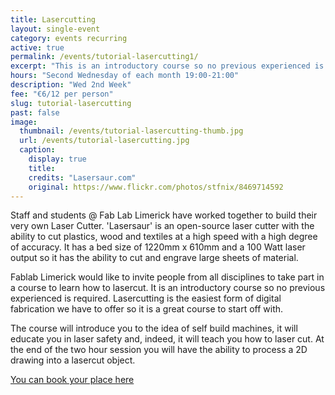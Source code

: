 ```yaml
---
title: Lasercutting
layout: single-event
category: events recurring
active: true
permalink: /events/tutorial-lasercutting1/
excerpt: "This is an introductory course so no previous experienced is required. Lasercutting is the easiest form of digital fabrication we have to offer so it is a great course to start off with."
hours: "Second Wednesday of each month 19:00-21:00"
description: "Wed 2nd Week"
fee: "€6/12 per person"
slug: tutorial-lasercutting
past: false
image:
  thumbnail: /events/tutorial-lasercutting-thumb.jpg
  url: /events/tutorial-lasercutting.jpg
  caption:
    display: true
    title: 
    credits: "Lasersaur.com"
    original: https://www.flickr.com/photos/stfnix/8469714592
---
```


Staff and students @ Fab Lab Limerick have worked together to build their very own Laser Cutter. 'Lasersaur' is an open-source laser cutter with the ability to cut plastics, wood and textiles at a high speed with a high degree of accuracy. It has a bed size of 1220mm x 610mm and a 100 Watt laser output so it has the ability to cut and engrave large sheets of material.

Fablab Limerick would like to invite people from all disciplines to take part in a course to learn how to lasercut.  It is an introductory course so no previous experienced is required. Lasercutting is the easiest form of digital fabrication we have to offer so it is a great course to start off with.

The course will introduce you to the idea of self build machines, it will educate you in laser safety and, indeed, it will teach you how to laser cut. At the end of the two hour session you will have the ability to process a 2D drawing into a lasercut object.

[You can book your place here](http://fablablimerick.ticketleap.com/introduction-to-lasercutting6/)